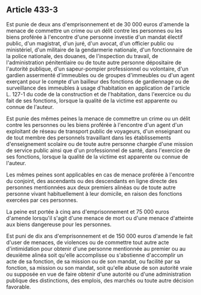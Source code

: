 Article 433-3
----
Est punie de deux ans d'emprisonnement et de 30 000 euros d'amende la menace de
commettre un crime ou un délit contre les personnes ou les biens proférée à
l'encontre d'une personne investie d'un mandat électif public, d'un magistrat,
d'un juré, d'un avocat, d'un officier public ou ministériel, d'un militaire de
la gendarmerie nationale, d'un fonctionnaire de la police nationale, des
douanes, de l'inspection du travail, de l'administration pénitentiaire ou de
toute autre personne dépositaire de l'autorité publique, d'un sapeur-pompier
professionnel ou volontaire, d'un gardien assermenté d'immeubles ou de groupes
d'immeubles ou d'un agent exerçant pour le compte d'un bailleur des fonctions de
gardiennage ou de surveillance des immeubles à usage d'habitation en application
de l'article L. 127-1 du code de la construction et de l'habitation, dans
l'exercice ou du fait de ses fonctions, lorsque la qualité de la victime est
apparente ou connue de l'auteur.

Est punie des mêmes peines la menace de commettre un crime ou un délit contre
les personnes ou les biens proférée à l'encontre d'un agent d'un exploitant de
réseau de transport public de voyageurs, d'un enseignant ou de tout membre des
personnels travaillant dans les établissements d'enseignement scolaire ou de
toute autre personne chargée d'une mission de service public ainsi que d'un
professionnel de santé, dans l'exercice de ses fonctions, lorsque la qualité de
la victime est apparente ou connue de l'auteur.

Les mêmes peines sont applicables en cas de menace proférée à l'encontre du
conjoint, des ascendants ou des descendants en ligne directe des personnes
mentionnées aux deux premiers alinéas ou de toute autre personne vivant
habituellement à leur domicile, en raison des fonctions exercées par ces
personnes.

La peine est portée à cinq ans d'emprisonnement et 75 000 euros d'amende
lorsqu'il s'agit d'une menace de mort ou d'une menace d'atteinte aux biens
dangereuse pour les personnes.

Est puni de dix ans d'emprisonnement et de 150 000 euros d'amende le fait d'user
de menaces, de violences ou de commettre tout autre acte d'intimidation pour
obtenir d'une personne mentionnée au premier ou au deuxième alinéa soit qu'elle
accomplisse ou s'abstienne d'accomplir un acte de sa fonction, de sa mission ou
de son mandat, ou facilité par sa fonction, sa mission ou son mandat, soit
qu'elle abuse de son autorité vraie ou supposée en vue de faire obtenir d'une
autorité ou d'une administration publique des distinctions, des emplois, des
marchés ou toute autre décision favorable.
